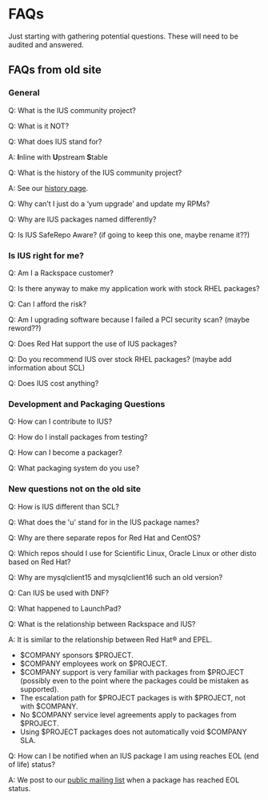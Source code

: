 # FAQs
Just starting with gathering potential questions.  These will need to be
audited and answered.

## FAQs from old site

### General

Q: What is the IUS community project?

Q: What is it NOT?

Q: What does IUS stand for?

A: **I**nline with **U**pstream **S**table

Q: What is the history of the IUS community project?

A: See our [history page][0].

Q: Why can’t I just do a ‘yum upgrade’ and update my RPMs?

Q: Why are IUS packages named differently?

Q: Is IUS SafeRepo Aware? (if going to keep this one, maybe rename it??)

### Is IUS right for me?

Q: Am I a Rackspace customer?

Q: Is there anyway to make my application work with stock RHEL packages?

Q: Can I afford the risk?

Q: Am I upgrading software because I failed a PCI security scan? (maybe reword??)

Q: Does Red Hat support the use of IUS packages?

Q: Do you recommend IUS over stock RHEL packages?  (maybe add information about SCL)

Q: Does IUS cost anything?

### Development and Packaging Questions

Q: How can I contribute to IUS?

Q: How do I install packages from testing?

Q: How can I become a packager?

Q: What packaging system do you use?

### New questions not on the old site

Q: How is IUS different than SCL?

Q: What does the 'u' stand for in the IUS package names?

Q: Why are there separate repos for Red Hat and CentOS?

Q: Which repos should I use for Scientific Linux, Oracle Linux  or other disto
based on Red Hat?

Q: Why are mysqlclient15 and mysqlclient16 such an old version?

Q: Can IUS be used with DNF?

Q: What happened to LaunchPad?

Q: What is the relationship between Rackspace and IUS?

A: It is similar to the relationship between Red Hat® and EPEL.

* $COMPANY sponsors $PROJECT.
* $COMPANY employees work on $PROJECT.
* $COMPANY support is very familiar with packages from $PROJECT (possibly even
  to the point where the packages could be mistaken as supported).
* The escalation path for $PROJECT packages is with $PROJECT, not with $COMPANY.
* No $COMPANY service level agreements apply to packages from $PROJECT.
* Using $PROJECT packages does not automatically void $COMPANY SLA.

Q: How can I be notified when an IUS package I am using reaches EOL (end of life) status?

A: We post to our [public mailing list][1] when a package has reached EOL status.


[0]: History.md
[1]: https://launchpad.net/~ius-community
